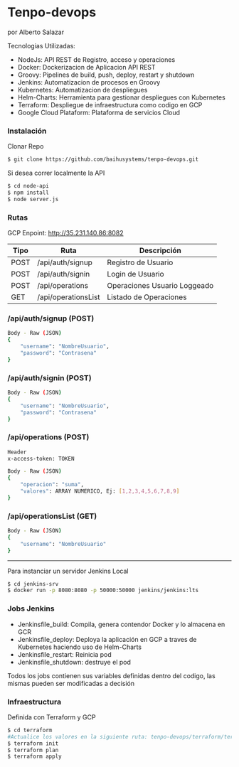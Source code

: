 # Tenpo-devops
por Alberto Salazar

Tecnologias Utilizadas:
  - NodeJs: API REST de Registro, acceso y operaciones 
  - Docker: Dockerizacion de Aplicacion API REST
  - Groovy: Pipelines de build, push, deploy, restart y shutdown
  - Jenkins: Automatizacion de procesos en Groovy
  - Kubernetes: Automatizacion de despliegues
  - Helm-Charts: Herramienta para gestionar despliegues con Kubernetes
  - Terraform: Despliegue de infraestructura como codigo en GCP
  - Google Cloud Plataform: Plataforma de servicios Cloud
  
### Instalación
Clonar Repo
```sh
$ git clone https://github.com/baihusystems/tenpo-devops.git
```

Si desea correr localmente la API
```sh
$ cd node-api
$ npm install
$ node server.js
```

### Rutas
GCP Enpoint: http://35.231.140.86:8082

|Tipo| Ruta | Descripción |
|------| ------ | ------ |
|POST| /api/auth/signup | Registro de Usuario |
|POST| /api/auth/signin | Login de Usuario |
|POST| /api/operations | Operaciones Usuario Loggeado |
|GET| /api/operationsList | Listado de Operaciones |

### /api/auth/signup (POST)
```sh
Body - Raw (JSON)
{
    "username": "NombreUsuario",
    "password": "Contrasena"
}
```

### /api/auth/signin (POST)
```sh
Body - Raw (JSON)
{
    "username": "NombreUsuario",
    "password": "Contrasena"
}
```

### /api/operations (POST)
```sh
Header
x-access-token: TOKEN

Body - Raw (JSON)
{
    "operacion": "suma",
    "valores": ARRAY NUMERICO, Ej: [1,2,3,4,5,6,7,8,9]
}
```

### /api/operationsList (GET)
```sh
Body - Raw (JSON)
{
    "username": "NombreUsuario"
}
```

-----------------------------------

Para instanciar un servidor Jenkins Local
```sh
$ cd jenkins-srv
$ docker run -p 8080:8080 -p 50000:50000 jenkins/jenkins:lts
```


### Jobs Jenkins
- Jenkinsfile_build: Compila, genera contendor Docker y lo almacena en GCR
- Jenkinsfile_deploy: Deploya la aplicación en GCP a traves de Kubernetes haciendo uso de Helm-Charts
- Jenkinsfile_restart: Reinicia pod
- Jenkinsfile_shutdown: destruye el pod

Todos los jobs contienen sus variables definidas dentro del codigo, las mismas pueden ser modificadas a decisión

### Infraestructura
Definida con Terraform y GCP

```sh
$ cd terraform
#Actualice los valores en la siguiente ruta: tenpo-devops/terraform/terraform.tfvars
$ terraform init
$ terraform plan
$ terraform apply
```



